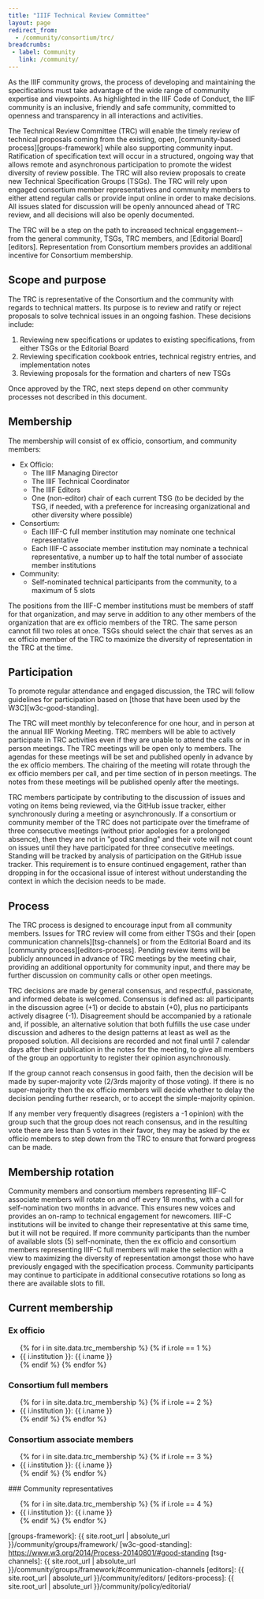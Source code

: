 ```yaml
---
title: "IIIF Technical Review Committee"
layout: page
redirect_from:
  - /community/consortium/trc/
breadcrumbs:
 - label: Community
   link: /community/
---
```


As the IIIF community grows, the process of developing and maintaining the specifications must take advantage of the wide range of community expertise and viewpoints. As highlighted in the IIIF Code of Conduct, the IIIF community is an inclusive, friendly and safe community, committed to openness and transparency in all interactions and activities.

The Technical Review Committee (TRC) will enable the timely review of technical proposals coming from the existing, open, [community-based process][groups-framework] while also supporting community input. Ratification of specification text will occur in a structured, ongoing way that allows remote and asynchronous participation to promote the widest diversity of review possible. The TRC will also review proposals to create new Technical Specification Groups (TSGs). The TRC will rely upon engaged consortium member representatives and community members to either attend regular calls or provide input online in order to make decisions. All issues slated for discussion will be openly announced ahead of TRC review, and all decisions will also be openly documented.

The TRC will be a step on the path to increased technical engagement--from the general community, TSGs, TRC members, and [Editorial Board][editors]. Representation from Consortium members provides an additional incentive for Consortium membership.

## Scope and purpose

The TRC is representative of the Consortium and the community with regards to technical matters. Its purpose is to review and ratify or reject proposals to solve technical issues in an ongoing fashion. These decisions include:
  1. Reviewing new specifications or updates to existing specifications, from either TSGs or the Editorial Board
  2. Reviewing specification cookbook entries, technical registry entries, and implementation notes
  3. Reviewing proposals for the formation and charters of new TSGs

Once approved by the TRC, next steps depend on other community processes not described in this document.

## Membership

The membership will consist of ex officio, consortium, and community members:

* Ex Officio:
  * The IIIF Managing Director
  * The IIIF Technical Coordinator
  * The IIIF Editors
  * One (non-editor) chair of each current TSG (to be decided by the TSG, if needed, with a preference for increasing organizational and other diversity where possible)
* Consortium:
  * Each IIIF-C full member institution may nominate one technical representative
  * Each IIIF-C associate member institution may nominate a technical representative, a number up to half the total number of associate member institutions
* Community:
  * Self-nominated technical participants from the community, to a maximum of 5 slots

The positions from the IIIF-C member institutions must be members of staff for that organization, and may serve in addition to any other members of the organization that are ex officio members of the TRC. The same person cannot fill two roles at once. TSGs should select the chair that serves as an ex officio member of the TRC to maximize the diversity of representation in the TRC at the time.

## Participation

To promote regular attendance and engaged discussion, the TRC will follow guidelines for participation based on [those that have been used by the W3C][w3c-good-standing].

The TRC will meet monthly by teleconference for one hour, and in person at the annual IIIF Working Meeting. TRC members will be able to actively participate in TRC activities even if they are unable to attend the calls or in person meetings. The TRC meetings will be open only to members. The agendas for these meetings will be set and published openly in advance by the ex officio members. The chairing of the meeting will rotate through the ex officio members per call, and per time section of in person meetings. The notes from these meetings will be published openly after the meetings.

TRC members participate by contributing to the discussion of issues and voting on items being reviewed, via the GitHub issue tracker, either synchronously during a meeting or asynchronously. If a consortium or community member of the TRC does not participate over the timeframe of three consecutive meetings (without prior apologies for a prolonged absence), then they are not in "good standing" and their vote will not count on issues until they have participated for three consecutive meetings. Standing will be tracked by analysis of participation on the GitHub issue tracker. This requirement is to ensure continued engagement, rather than dropping in for the occasional issue of interest without understanding the context in which the decision needs to be made.

## Process

The TRC process is designed to encourage input from all community members. Issues for TRC review will come from either TSGs and their [open communication channels][tsg-channels] or from the Editorial Board and its [community process][editors-process]. Pending review items will be publicly announced in advance of TRC meetings by the meeting chair, providing an additional opportunity for community input, and there may be further discussion on community calls or other open meetings.

TRC decisions are made by general consensus, and respectful, passionate, and informed debate is welcomed. Consensus is defined as: all participants in the discussion agree (+1) or decide to abstain (+0), plus no participants actively disagree (-1). Disagreement should be accompanied by a rationale and, if possible, an alternative solution that both fulfills the use case under discussion and adheres to the design patterns at least as well as the proposed solution. All decisions are recorded and not final until 7 calendar days after their publication in the notes for the meeting, to give all members of the group an opportunity to register their opinion asynchronously.

If the group cannot reach consensus in good faith, then the decision will be made by super-majority vote (2/3rds majority of those voting). If there is no super-majority then the ex officio members will decide whether to delay the decision pending further research, or to accept the simple-majority opinion.

If any member very frequently disagrees (registers a -1 opinion) with the group such that the group does not reach consensus, and in the resulting vote there are less than 5 votes in their favor, they may be asked by the ex officio members to step down from the TRC to ensure that forward progress can be made.

## Membership rotation

Community members and consortium members representing IIIF-C associate members will rotate on and off every 18 months, with a call for self-nomination two months in advance. This ensures new voices and provides an on-ramp to technical engagement for newcomers. IIIF-C institutions will be invited to change their representative at this same time, but it will not be required. If more community participants than the number of available slots (5) self-nominate, then the ex officio and consortium members representing IIIF-C full members will make the selection with a view to maximizing the diversity of representation amongst those who have previously engaged with the specification process. Community participants may continue to participate in additional consecutive rotations so long as there are available slots to fill.

## Current membership

### Ex officio
<ul>
{% for i in site.data.trc_membership %}
    {% if i.role == 1 %}
  <li>
        {{ i.institution }}: {{ i.name }}
  </li>
    {% endif %}
{% endfor %}
</ul>

### Consortium full members
<ul>
{% for i in site.data.trc_membership %}
    {% if i.role == 2 %}
  <li>
        {{ i.institution }}: {{ i.name }}
  </li>
    {% endif %}
{% endfor %}
</ul>

### Consortium associate members
<ul>
{% for i in site.data.trc_membership %}
    {% if i.role == 3 %}
  <li>
        {{ i.institution }}: {{ i.name }}
  </li>
    {% endif %}
{% endfor %}
</ul>
### Community representatives
<ul>
{% for i in site.data.trc_membership %}
    {% if i.role == 4 %}
  <li>
        {{ i.institution }}: {{ i.name }}
  </li>
    {% endif %}
{% endfor %}
</ul>



[groups-framework]: {{ site.root_url | absolute_url }}/community/groups/framework/
[w3c-good-standing]: https://www.w3.org/2014/Process-20140801/#good-standing
[tsg-channels]: {{ site.root_url | absolute_url }}/community/groups/framework/#communication-channels
[editors]: {{ site.root_url | absolute_url }}/community/editors/
[editors-process]: {{ site.root_url | absolute_url }}/community/policy/editorial/
